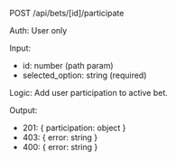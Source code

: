 POST /api/bets/[id]/participate

Auth: User only

Input:

- id: number (path param)
- selected_option: string (required)

Logic: Add user participation to active bet.

Output:

- 201: { participation: object }
- 403: { error: string }
- 400: { error: string }
